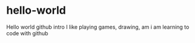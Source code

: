 # hello-world
Hello world github intro
I like playing games, drawing, am i am learning to code with github
